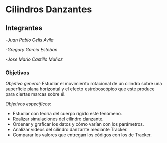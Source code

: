 # Cilindros Danzantes
## Integrantes
-*Juan Pablo Celis Avila*

-*Gregory Garcia Esteban*  

-*Jose Mario Castillo Muñoz*

### Objetivos 

*Objetivo general:* Estudiar el movimiento rotacional de un cilindro sobre una superficie plana horizontal y el efecto estroboscópico que este produce para ciertas marcas sobre él. 

*Objetivos específicos:* 
- Estudiar con teoría del cuerpo rígido este fenómeno.
- Realizar simulaciones del cilindro danzante.
- Ordenar y graficar los datos y cómo varían con los parámetros.
- Analizar vídeos del cilindro danzante mediante Tracker.
- Comparar los valores que entregan los códigos con los de Tracker.

